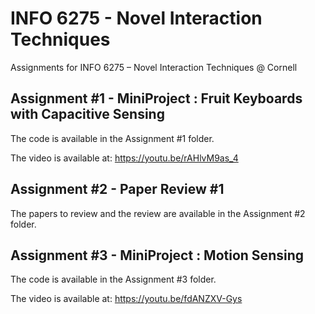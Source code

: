 # INFO 6275 - Novel Interaction Techniques
Assignments for INFO 6275 – Novel Interaction Techniques @ Cornell

## Assignment #1 - MiniProject : Fruit Keyboards with Capacitive Sensing
The code is available in the Assignment #1 folder.

The video is available at: https://youtu.be/rAHlvM9as_4

## Assignment #2 - Paper Review #1
The papers to review and the review are available in the Assignment #2 folder.

## Assignment #3 - MiniProject : Motion Sensing
The code is available in the Assignment #3 folder.

The video is available at: https://youtu.be/fdANZXV-Gys
